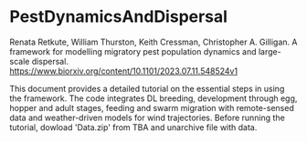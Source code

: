 # PestDynamicsAndDispersal
 Renata Retkute, William Thurston, Keith Cressman, Christopher A. Gilligan. A framework for modelling migratory pest population dynamics and large-scale dispersal. https://www.biorxiv.org/content/10.1101/2023.07.11.548524v1

This document provides a detailed tutorial on the essential steps in using the framework. The code integrates DL breeding, development through egg, hopper and adult stages, feeding and swarm migration with remote-sensed data and weather-driven models for wind trajectories. Before running the tutorial, dowload 'Data.zip' from   TBA  and unarchive file with data.

